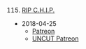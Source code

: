 115. [RIP C.H.I.P.](https://linuxgamecast.com/2018/04/lwdw-115-rip-c-h-i-p/)
   * 2018-04-25
      * [Patreon](https://www.patreon.com/posts/lwdw-115-rip-c-h-18408480)
      * [UNCUT Patreon](https://www.patreon.com/posts/lwdw-115-uncut-18408616)

